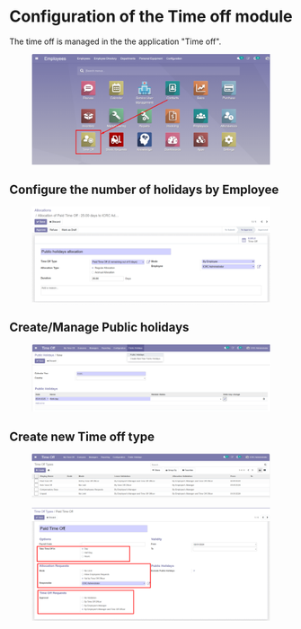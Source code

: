 # Configuration of the Time off module

The time off is managed in the the application "Time off".&#x20;

<figure><img src="../../../.gitbook/assets/image (141).png" alt=""><figcaption></figcaption></figure>

## Configure the number of holidays by Employee

<figure><img src="../../../.gitbook/assets/image (143).png" alt=""><figcaption></figcaption></figure>

## Create/Manage Public holidays

<figure><img src="../../../.gitbook/assets/image (147).png" alt=""><figcaption></figcaption></figure>

## Create new Time off type

<figure><img src="../../../.gitbook/assets/image (148).png" alt=""><figcaption></figcaption></figure>

<figure><img src="../../../.gitbook/assets/image (149).png" alt=""><figcaption></figcaption></figure>

